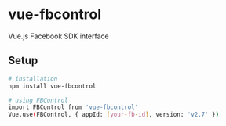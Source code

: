 # vue-fbcontrol

Vue.js Facebook SDK interface

## Setup

``` bash
# installation
npm install vue-fbcontrol

# using FBControl
import FBControl from 'vue-fbcontrol'
Vue.use(FBControl, { appId: [your-fb-id], version: 'v2.7' })
```
